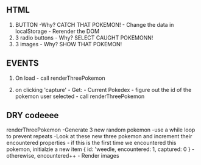 ## HTML

1.  BUTTON
        -Why? CATCH THAT POKEMON!
            - Change the data in localStorage
            - Rerender the DOM
2. 3 radio buttons
        - Why? SELECT CAUGHT POKEMONN!
3.  3 images
        - Why? SHOW THAT POKEMON!

## EVENTS

1. On load
        - call renderThreePokemon
        
2. on clicking 'capture' 
        - Get:
             - Current Pokedex
                - figure out the id of the pokemon user selected
        - call renderThreePokemon

## DRY codeeee

renderThreePokemon
        -Generate 3 new random pokemon
            -use a while loop to prevent repeats 
        -Look at these new three pokemon and increment their encountered properties
            - if this is the first time we encountered this pokemon, initialzie a new item 
                { id: 'weedle, encountered: 1, captured: 0 }
            - otherewise, encountered++
        - Render images